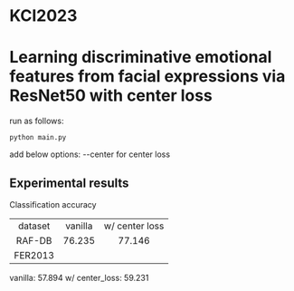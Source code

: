 # KCI2023

<h1>Learning discriminative emotional features from facial expressions via ResNet50 with center loss</h1>

run as follows:
```
python main.py
```
add below options:
--center for center loss


<h2>Experimental results</h2>
Classification accuracy
<table>
  <tr align='center'><td>dataset</td><td>vanilla</td><td>w/ center loss</td></tr>
  <tr align='center'><td>RAF-DB</td><td>76.235</td><td>77.146</td></tr>
  <tr align='center'><td>FER2013</td><td></td></tr>
</table>
vanilla: 57.894
w/ center_loss: 59.231
